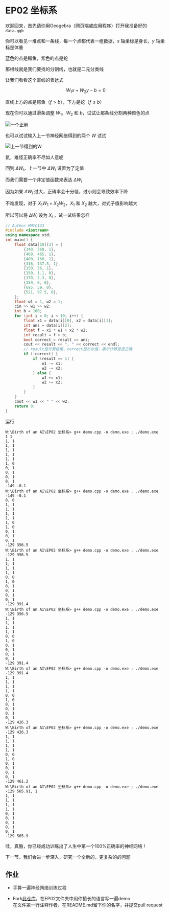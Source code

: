 # EP02 坐标系

欢迎回来，首先请你用Geogebra（网页端或应用程序）打开我准备好的 `data.ggb`

你可以看见一堆点和一条线，每一个点都代表一组数据，$x$ 轴坐标是身长，$y$ 轴坐标是体重

蓝色的点是鳄鱼，紫色的点是蛇

那根线就是我们要找的分割线，也就是二元分类线

让我们看看这个直线的表达式

$$
W_1x+W_2y-b=0
$$

直线上方的点是鳄鱼（$f>b$），下方是蛇（$f\leqslant b$）

现在你可以通过滑条调整 $W_1$，$W_2$ 和 $b$，试试让那条线分割两种颜色的点

![一个正解](images/01.png)

也可以试试输入上一节神经网络得到的两个 $W$ 试试

![上一节得到的W](images/02.png)

氦，难怪正确率不尽如人意呢

回到 $\Delta W_i$，上一节中 $\Delta W_i$ 设置为了定值

而我们需要一个非定值函数来表达 $\Delta W_i$

因为如果 $\Delta W_i$ 过大，正确率会十分低，过小则会导致效率下降

不难发现，对于 $X_1W_1+X_2W_2$，$X_1$ 和 $X_2$ 越大，对式子值影响越大

所以可以将 $\Delta W_i$ 设为 $X_i$ ，试一试结果怎样

```cpp
// Author MHYC133
#include <iostream>
using namespace std;
int main() {
    float data[10][3] = {
        {340, 360, 1},
        {460, 465, 1},
        {400, 160, 1},
        {316, 137.5, 1},
        {150, 36, 1},
        {150, 1.1, 0},
        {170, 2.3, 0},
        {359, 6, 0},
        {695, 59, 0},
        {521, 97.5, 0},
    };
    float w1 = 1, w2 = 1;
    cin >> w1 >> w2;
    int b = 100;
    for (int i = 0; i < 10; i++) {
        float x1 = data[i][0], x2 = data[i][1];
        int ans = data[i][2];
        float f = x1 * w1 + x2 * w2;
        int result = f > b;
        bool correct = result == ans;
        cout << result << ", " << correct << endl;
        // result是计算结果，correct是布尔值，表示计算是否正确
        if (!correct) {
            if (result == 1) {
                w1 -= x1;
                w2 -= x2;
            } else {
                w1 += x1;
                w2 += x2;
            }
        }
    }
    cout << w1 << " " << w2;
    return 0;
}
```

运行

```shell
W:\Birth of an AI\EP02 坐标系> g++ demo.cpp -o demo.exe ; ./demo.exe
1 1
1, 1
1, 1
1, 1
1, 1
1, 1
1, 0
0, 1
0, 1
0, 1
0, 1
-149 -0.1
W:\Birth of an AI\EP02 坐标系> g++ demo.cpp -o demo.exe ; ./demo.exe
-149 -0.1
0, 0
1, 1
1, 1
1, 1
1, 1
1, 0
1, 0
0, 1
0, 1
0, 1
-129 356.5
W:\Birth of an AI\EP02 坐标系> g++ demo.cpp -o demo.exe ; ./demo.exe
-129 356.5
1, 1
1, 1
1, 1
1, 1
0, 0
1, 0
0, 1
0, 1
0, 1
0, 1
-129 391.4
W:\Birth of an AI\EP02 坐标系> g++ demo.cpp -o demo.exe ; ./demo.exe
-129 356.5
1, 1
1, 1
1, 1
1, 1
0, 0
1, 0
0, 1
0, 1
0, 1
0, 1
-129 391.4
W:\Birth of an AI\EP02 坐标系> g++ demo.cpp -o demo.exe ; ./demo.exe
-129 391.4
1, 1
1, 1
1, 1
1, 1
0, 0
1, 0
0, 1
0, 1
0, 1
0, 1
-129 426.3
W:\Birth of an AI\EP02 坐标系> g++ demo.cpp -o demo.exe ; ./demo.exe
-129 426.3
1, 1
1, 1
1, 1
1, 1
0, 0
1, 0
0, 1
0, 1
0, 1
0, 1
-129 461.2
W:\Birth of an AI\EP02 坐标系> g++ demo.cpp -o demo.exe ; ./demo.exe
-129 565.91, 1
1, 1
1, 1
1, 1
1, 1
0, 1
0, 1
0, 1
0, 1
0, 1
-129 565.9
```

哇，真酷，你已经成功训练出了人生中第一个100%正确率的神经网络！

下一节，我们会进一步深入，研究一个全新的，更复杂的的问题

## 作业

- 手算一遍神经网络训练过程

- Fork[此仓库](https://github.com/MHYCWasTaken/Birth-of-an-AI)，在EP02文件夹中用你擅长的语言写一遍demo  
在文件第一行注释作者，在README.md留下你的名字，并提交pull request
